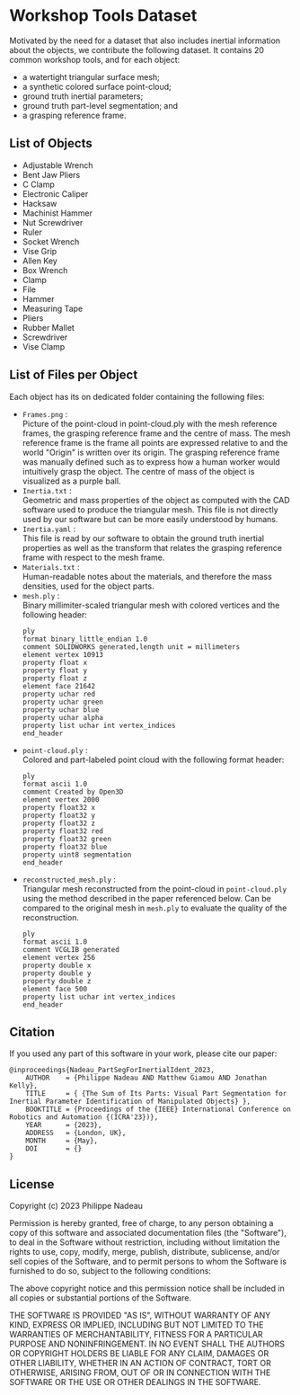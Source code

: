 # Workshop Tools Dataset
Motivated by the need for a dataset that also includes inertial information about the objects, we contribute the following dataset. It contains 20 common workshop tools, and for each object:
- a watertight triangular surface mesh;
- a synthetic colored surface point-cloud;
- ground truth inertial parameters;
- ground truth part-level segmentation; and 
- a grasping reference frame.

## List of Objects
- Adjustable Wrench
- Bent Jaw Pliers
- C Clamp
- Electronic Caliper
- Hacksaw 
- Machinist Hammer
- Nut Screwdriver
- Ruler
- Socket Wrench
- Vise Grip
- Allen Key
- Box Wrench
- Clamp
- File
- Hammer
- Measuring Tape
- Pliers
- Rubber Mallet
- Screwdriver
- Vise Clamp

## List of Files per Object
Each object has its on dedicated folder containing the following files:
- `Frames.png` :  
Picture of the point-cloud in point-cloud.ply with the mesh reference frames, the grasping reference frame and the centre of mass. The mesh reference frame is the frame all points are expressed relative to and the world "Origin" is written over its origin. The grasping reference frame was manually defined such as to express how a human worker would intuitively grasp the object. The centre of mass of the object is visualized as a purple ball.
- `Inertia.txt` :  
Geometric and mass properties of the object as computed with the CAD software used to produce the triangular mesh. This file is not directly used by our software but can be more easily understood by humans.
- `Inertia.yaml` :  
This file is read by our software to obtain the ground truth inertial properties as well as the transform that relates the grasping reference frame with respect to the mesh frame.
- `Materials.txt` :  
Human-readable notes about the materials, and therefore the mass densities, used for the object parts.  
- `mesh.ply` :  
Binary millimiter-scaled triangular mesh with colored vertices and the following header:
    ```
    ply
    format binary_little_endian 1.0
    comment SOLIDWORKS generated,length unit = millimeters
    element vertex 10913
    property float x
    property float y
    property float z
    element face 21642
    property uchar red
    property uchar green
    property uchar blue
    property uchar alpha
    property list uchar int vertex_indices
    end_header  
    ```
- `point-cloud.ply` :  
    Colored and part-labeled point cloud with the following format header:
    ```
    ply
    format ascii 1.0
    comment Created by Open3D
    element vertex 2000
    property float32 x
    property float32 y
    property float32 z
    property float32 red
    property float32 green
    property float32 blue
    property uint8 segmentation
    end_header
    ```
- `reconstructed_mesh.ply` :  
    Triangular mesh reconstructed from the point-cloud in `point-cloud.ply` using the method described in the paper referenced below. Can be compared to the original mesh in `mesh.ply` to evaluate the quality of the reconstruction.
    ```
    ply
    format ascii 1.0
    comment VCGLIB generated
    element vertex 256
    property double x
    property double y
    property double z
    element face 500
    property list uchar int vertex_indices
    end_header
    ```

## Citation
If you used any part of this software in your work, please cite our paper:  
```
@inproceedings{Nadeau_PartSegForInertialIdent_2023, 
    AUTHOR    = {Philippe Nadeau AND Matthew Giamou AND Jonathan Kelly}, 
    TITLE     = { {The Sum of Its Parts: Visual Part Segmentation for Inertial Parameter Identification of Manipulated Objects} }, 
    BOOKTITLE = {Proceedings of the {IEEE} International Conference on Robotics and Automation {(ICRA'23})},
    YEAR      = {2023}, 
    ADDRESS   = {London, UK}, 
    MONTH     = {May}, 
    DOI       = {}
}
```

## License
Copyright (c) 2023 Philippe Nadeau

Permission is hereby granted, free of charge, to any person obtaining a copy
of this software and associated documentation files (the "Software"), to deal
in the Software without restriction, including without limitation the rights
to use, copy, modify, merge, publish, distribute, sublicense, and/or sell
copies of the Software, and to permit persons to whom the Software is
furnished to do so, subject to the following conditions:

The above copyright notice and this permission notice shall be included in all
copies or substantial portions of the Software.

THE SOFTWARE IS PROVIDED "AS IS", WITHOUT WARRANTY OF ANY KIND, EXPRESS OR
IMPLIED, INCLUDING BUT NOT LIMITED TO THE WARRANTIES OF MERCHANTABILITY,
FITNESS FOR A PARTICULAR PURPOSE AND NONINFRINGEMENT. IN NO EVENT SHALL THE
AUTHORS OR COPYRIGHT HOLDERS BE LIABLE FOR ANY CLAIM, DAMAGES OR OTHER
LIABILITY, WHETHER IN AN ACTION OF CONTRACT, TORT OR OTHERWISE, ARISING FROM,
OUT OF OR IN CONNECTION WITH THE SOFTWARE OR THE USE OR OTHER DEALINGS IN THE
SOFTWARE.